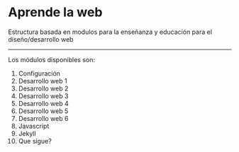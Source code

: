 # Aprende la web

Estructura basada en modulos para la enseñanza y educación para el diseño/desarrollo web

-----------------------

Los módulos disponibles son:

1. Configuración
2. Desarrollo web 1
3. Desarrollo web 2
4. Desarrollo web 3
5. Desarrollo web 4
6. Desarrollo web 5
7. Desarrollo web 6
8. Javascript
9. Jekyll
10. Que sigue?